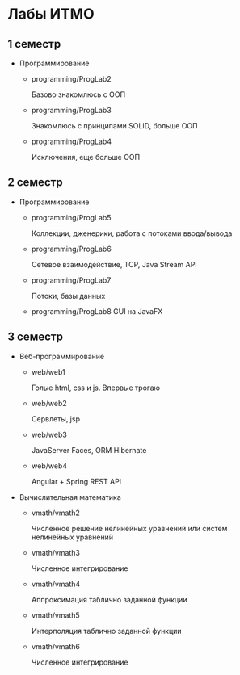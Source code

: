 # Лабы ИТМО
## 1 семестр
* Программирование
  * programming/ProgLab2

    Базово знакомлюсь с ООП
  * programming/ProgLab3

    Знакомлюсь с принципами SOLID, больше ООП
  * programming/ProgLab4

    Исключения, еще больше ООП

## 2 семестр
* Программирование
  * programming/ProgLab5

    Коллекции, дженерики, работа с потоками ввода/вывода
  * programming/ProgLab6

    Сетевое взаимодействие, TCP, Java Stream API
  * programming/ProgLab7

    Потоки, базы данных

  * programming/ProgLab8
    GUI на JavaFX

## 3 семестр
* Веб-программирование
  * web/web1

    Голые html, css и js. Впервые трогаю
  * web/web2

    Сервлеты, jsp
  * web/web3

    JavaServer Faces, ORM Hibernate
  * web/web4

    Angular + Spring REST API
* Вычислительная математика
  * vmath/vmath2

    Численное решение нелинейных уравнений или систем нелинейных уравнений
  * vmath/vmath3

    Численное интегрирование

  * vmath/vmath4

    Аппроксимация таблично заданной функции

  * vmath/vmath5

    Интерполяция таблично заданной функции

  * vmath/vmath6

    Численное интегрирование
